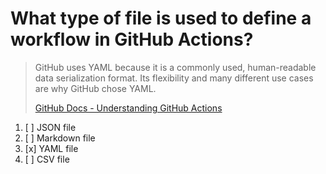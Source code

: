 # What type of file is used to define a workflow in GitHub Actions?

> GitHub uses YAML because it is a commonly used, human-readable data serialization format. Its flexibility and many different use cases are why GitHub chose YAML.
> 
> [GitHub Docs - Understanding GitHub Actions](https://docs.github.com/en/actions/learn-github-actions/understanding-github-actions)

1. [ ] JSON file
1. [ ] Markdown file
1. [x] YAML file
1. [ ] CSV file